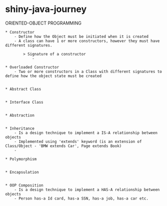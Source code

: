 # shiny-java-journey

ORIENTED-OBJECT PROGRAMMING

    * Constructor
        - Define how the Object must be initiated when it is created
        - A class can have 1 or more constructors, however they must have different signatures.

            > Signature of a constructor
                -

    * Overloaded Constructor
        - Two or more constructors in a Class with different signatures to define how the object state must be created


    * Abstract Class


    * Interface Class


    * Abstraction


    * Inheritance
        - Is a design technique to implement a IS-A relationship between objects
        - Implemented using 'extends' keyword (is an extension of Class/Object - 'BMW extends Car', Page extends Book)
        -

    * Polymorphism


    * Encapsulation


    * OOP Composition
        - Is a design technique to implement a HAS-A relationship between objects
        - Person has-a Id card, has-a SSN, has-a job, has-a car etc.
